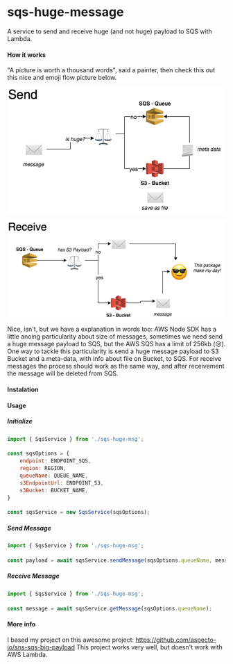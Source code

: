# sqs-huge-message
A service to send and receive huge (and not huge) payload to SQS with Lambda.

#### How it works

"A picture is worth a thousand words", said a painter, then check this out this nice and emoji flow picture below.


![send message](https://raw.githubusercontent.com/lesimoes/sqs-huge-message/master/docs/send.png)

![receive message](https://raw.githubusercontent.com/lesimoes/sqs-huge-message/master/docs/receive.png)


Nice, isn't, but we have a explanation in words too: AWS Node SDK has a little anoing particularity about size of messages, sometimes we need send a huge message payload to SQS, but the AWS SQS has a limit of 256kb (😢). One way to tackle this particularity is send a huge message payload to S3 Bucket and a meta-data, with info about file on Bucket, to SQS. For receive messages the process should work as the same way, and after receivement the message will be deleted from SQS. 


#### Instalation

#### Usage

##### Initialize

```javascript
import { SqsService } from './sqs-huge-msg';

const sqsOptions = {
    endpoint: ENDPOINT_SQS,
    region: REGION,
    queueName: QUEUE_NAME,
    s3EndpointUrl: ENDPOINT_S3,
    s3Bucket: BUCKET_NAME,
}

const sqsService = new SqsService(sqsOptions);
```

##### Send Message

```javascript
import { SqsService } from './sqs-huge-msg';

const payload = await sqsService.sendMessage(sqsOptions.queueName, message);

```

##### Receive Message

```javascript
import { SqsService } from './sqs-huge-msg';

const message = await sqsService.getMessage(sqsOptions.queueName);

```




#### More info

I based my project on this awesome project: https://github.com/aspecto-io/sns-sqs-big-payload
This project works very well, but doesn't work with AWS Lambda.


